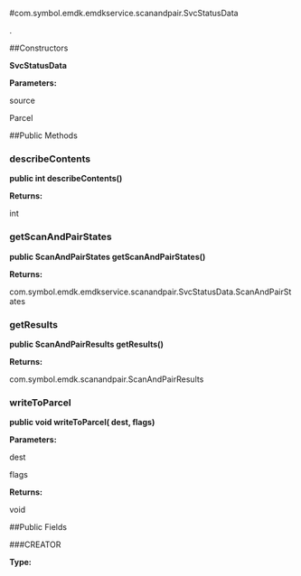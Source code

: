 #com.symbol.emdk.emdkservice.scanandpair.SvcStatusData

.



##Constructors

**SvcStatusData**



**Parameters:**

source



Parcel

##Public Methods

### describeContents

**public int describeContents()**



**Returns:**

int

### getScanAndPairStates

**public ScanAndPairStates getScanAndPairStates()**



**Returns:**

com.symbol.emdk.emdkservice.scanandpair.SvcStatusData.ScanAndPairStates

### getResults

**public ScanAndPairResults getResults()**



**Returns:**

com.symbol.emdk.scanandpair.ScanAndPairResults

### writeToParcel

**public void writeToParcel( dest,  flags)**



**Parameters:**

dest

flags

**Returns:**

void

##Public Fields

###CREATOR



**Type:**

<any>

